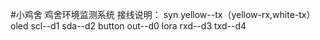 #小鸡舍
鸡舍环境监测系统
接线说明：
syn      yellow--tx（yellow-rx,white-tx）
oled     scl--d1 sda--d2
button   out--d0
lora     rxd--d3  txd--d4
